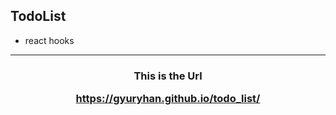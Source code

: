 ## TodoList
- react hooks

<hr>
<h3 align="center">This is the Url

https://gyuryhan.github.io/todo_list/
